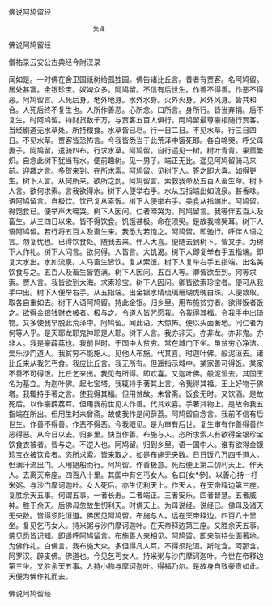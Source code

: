   佛说阿鸠留经  

                        　　失译  

佛说阿鸠留经  

僧祐录云安公古典经今附汉录  

闻如是。一时佛在舍卫国祇树给孤独园。佛告诸比丘言。昔者有贾客。名阿鸠留。居处甚富。金银珍宝。奴婢众多。阿鸠留。不信有后世生。作善不得善。作恶不得恶。阿鸠留言。人死后身。地外地身。水外水身。火外火身。风外风身。皆共和合。人死后终不复生也。人所作善恶。心所念。口所言。身所行。皆当弃捐。后不复生。时阿鸠留。持财货数千万。与贾客五百人俱行。阿鸠留最尊豪相随行贾客。当经剧道无水草处。所持粮食。水草皆已尽。行一日二日。不见水草。行三日四日。不见水草。贾客皆恐怖言。今我皆悉当于此荒泽中饿死耶。各自啼哭。呼父母妻子。阿鸠留。遣骑四布。行求水草。阿鸠留。自行遥见一树。树叶青青。果蓏繁炽。自念此树下犹当有水。便前趣树。见一男子。端正无比。遥见阿鸠留骑马来前。迎趣之言。多贺来到。在所求索。阿鸠留。见树下人。答之即大喜。如得更生。树下人言。从何所来。欲所之到。阿鸠留言。索救我命及五百人畜生命。树下人言。欲何求索。言我欲得水。树下人便举右手。水从五指端出如流泉。甚香味。语阿鸠留言。自极饮。饮已复从索饭。树下人便举右手。美食从指端出。阿鸠留。得饱食已。便举声大啼哭。树下人因问。仁者啼哭为。阿鸠留言。我等伴五百人及畜生。从三四日以来。皆不得饮食。饥饿甚极。命在须臾。是故我啼哭耳。树下人语阿鸠留。若行将五百人及畜生来。我悉为若饱之。阿鸠留。即驰行。呼伴人语之言。勿复忧也。已得饮食处。随我去来。伴人大喜。便随去到树下。皆叉手。为树下人作礼。树下人问言。欲何得。人皆言。大饥渴。树下人即复举右手五指端。即复大水出。水如流泉。人马畜生皆饮。复从索饭。树下人复举右手五指端。出名美饮食与之。五百人及畜生皆饱满。树下人因问。五百人等。卿皆欲至到。何等求索。贾人言。我皆欲到大海。求索珍宝。树下人因问。卿皆欲索珍宝者。便可从我手中出。树下人便举右手。从五指端。出金银水精琉璃珊瑚虎魄白珠。人便敛取。取各自重如去。树下人语阿鸠留。持此金银。归乡里。用布施贫穷者。欲得饭者饭之。欲得金银钱财衣被者。极与之。令道人皆咒愿我。令我得其福。令我手中出琦物。又多使我早脱此荒泽中。阿鸠留。闻此语。大惊怖。便以头面著地。问仁者为何等人乎。是天耶龙耶鬼神耶是人耶。树下人言。我亦非天。亦非龙。亦非鬼。亦非人。我是豪薜荔也。我前世时。于国中大贫穷。常在城门下坐。虽贫穷心净洁。爱乐沙门道人。我贫穷不能施人。见他人布施。代其喜。时迦叶佛。般泥洹去。诸比丘来从我乞丐食。我应比丘言。我无所有。但遥指示城中。某家善可得饭。某家不善不可得饭。比丘乞来出。我见有所得。即欢喜。又迦叶佛。般泥洹去。其国王名为基立。为迦叶佛。起七宝塔。我辄持手著其上言。令我得其福。王上好物于佛塔。我辄持手著之言。使我得其福。但用贫故。未曾斋。饭食无时。又饮酒。是故死后。以作豪薜荔耳。但用我前世见人作善。代其欢喜。手著其物上。是故令我五指端在所出。但用生时未曾斋。故使我作是间薜荔。阿鸠留自念言。我前不信有后世生。作善不得善。作恶不得恶。今我眼见。是为审有后世。复生审有作善得善作恶得恶。从今日以去。归乡里。快当作善。布施与人。恣所求索人有欲得金银珍宝饮食衣被者。皆与之。不逆人也。阿鸠留。归到乡里。语一国中人。谁有欲得金银珍宝衣被饮食者。恣所求索。皆来取之。如是布施无央数。日日饭八万四千道人。但澜汗流出门。人用擿船而行。阿鸠留。作善极意。死后便上第二忉利天上。作天人。去离天帝座。四百八十里。其国中有乞丐女人。名曰[女*參]。以善心持一杅米粥。与沙门摩诃迦叶。女人死后。亦生忉利天上。作天人。在天帝释边第三座。复胜余天五事。何谓五事。一者长寿。二者端正。三者安乐。四者智慧。五者威神。胜于余天。后佛母忽故生忉利天。时佛天上。为母说经。说经已。佛母及诸天无央数。皆得须陀洹道。佛因见阿鸠留。布施与人。远在天帝释边。四百八十里坐。复见乞丐女人。持米粥与沙门摩诃迦叶。在天帝释边第三座。又胜余天五事。佛见悉皆识知。即遥呼阿鸠留言。布施善人来相见。阿鸠留。即来前持头面著地。为佛作礼。白佛言。我布施大众。多但得凡人耳。不得须陀洹。斯陀含。阿那含。阿罗汉。辟支佛。佛道也。今见乞丐女人。持米粥与沙门摩诃迦叶。今世在帝释边第三坐。又胜余天五事。人持小物与摩诃迦叶。得福乃尔。是故身自致豪贵如此。天便为佛作礼而去。  

佛说阿鸠留经  

